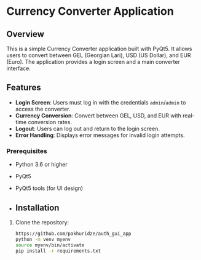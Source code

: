 # Currency Converter Application

## Overview

This is a simple Currency Converter application built with PyQt5. It allows users to convert between GEL (Georgian Lari), USD (US Dollar), and EUR (Euro). The application provides a login screen and a main converter interface.

## Features

- **Login Screen**: Users must log in with the credentials `admin`/`admin` to access the converter.
- **Currency Conversion**: Convert between GEL, USD, and EUR with real-time conversion rates.
- **Logout**: Users can log out and return to the login screen.
- **Error Handling**: Displays error messages for invalid login attempts.


### Prerequisites

- Python 3.6 or higher
- PyQt5
- PyQt5 tools (for UI design)

- ## Installation

1. Clone the repository:

   ```sh
   https://github.com/pakhuridze/auth_gui_app
   python -m venv myenv
   source myenv/bin/activate
   pip install -r requirements.txt
   ```
